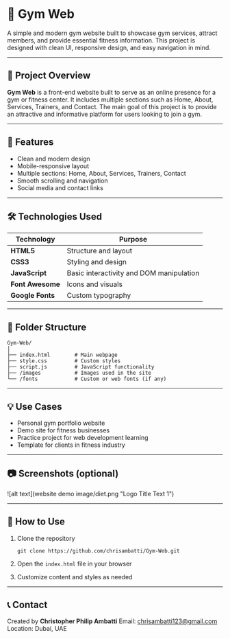 # 💪 Gym Web

A simple and modern gym website built to showcase gym services, attract members, and provide essential fitness information. This project is designed with clean UI, responsive design, and easy navigation in mind.

---

## 📌 Project Overview

**Gym Web** is a front-end website built to serve as an online presence for a gym or fitness center. It includes multiple sections such as Home, About, Services, Trainers, and Contact. The main goal of this project is to provide an attractive and informative platform for users looking to join a gym.

---

## 🚀 Features

* Clean and modern design
* Mobile-responsive layout
* Multiple sections: Home, About, Services, Trainers, Contact
* Smooth scrolling and navigation
* Social media and contact links

---

## 🛠️ Technologies Used

| Technology       | Purpose                                  |
| ---------------- | ---------------------------------------- |
| **HTML5**        | Structure and layout                     |
| **CSS3**         | Styling and design                       |
| **JavaScript**   | Basic interactivity and DOM manipulation |
| **Font Awesome** | Icons and visuals                        |
| **Google Fonts** | Custom typography                        |

---

## 📁 Folder Structure

```
Gym-Web/
│
├── index.html        # Main webpage
├── style.css         # Custom styles
├── script.js         # JavaScript functionality
├── /images           # Images used in the site
└── /fonts            # Custom or web fonts (if any)
```

---

## 💡 Use Cases

* Personal gym portfolio website
* Demo site for fitness businesses
* Practice project for web development learning
* Template for clients in fitness industry

---

## 📷 Screenshots (optional)

![alt text](website demo image/diet.png "Logo Title Text 1")

---

## 📌 How to Use

1. Clone the repository

   ```
   git clone https://github.com/chrisambatti/Gym-Web.git
   ```
2. Open the `index.html` file in your browser
3. Customize content and styles as needed

---

## 📞 Contact

Created by **Christopher Philip Ambatti**
Email: [chrisambatti123@gmail.com](mailto:chrisambatti123@gmail.com)
Location: Dubai, UAE
